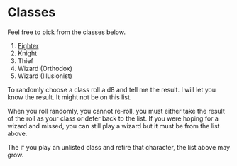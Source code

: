 # Classes

Feel free to pick from the classes below. 

1. [Fighter](fighter.md)
2. Knight
3. Thief 
4. Wizard (Orthodox)
5. Wizard (Illusionist)

To randomly choose a class roll a d8 and tell me the result. 
I will let you know the result. It might not be on this list.

When you roll randomly, you cannot re-roll, you must either take the result of
the roll as your class or defer back to the list. If you were hoping for a
wizard and missed, you can still play a wizard but it must be from the list
above.

The if you play an unlisted class and retire that character, 
the list above may grow. 
